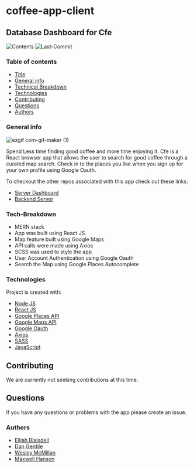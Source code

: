 # coffee-app-client

## Database Dashboard for Cfe

![Contents](https://img.shields.io/github/languages/top/dan-gentile/coffee-app-client)
![Last-Commit](https://img.shields.io/github/last-commit/dan-gentile/coffee-app-client)

### Table of contents

- [Title](#title)
- [General info](#general-info)
- [Technical Breakdown](#Tech-Breakdown)
- [Technologies](#Technologies)
- [Contributing](#contributing)
- [Questions](#questions)
- [Authors](#Authors)

### General info

![ezgif com-gif-maker (1)](https://user-images.githubusercontent.com/68626350/99983567-dd6dc100-2d60-11eb-8335-3461f86882c2.gif)

Spend Less time finding good coffee and more time enjoying it. Cfe is a React browser app that allows the user to search for good coffee through a curated map search. Check in to the places you like when you sign up for your own profile using Google Oauth.

To checkout the other repos associated with this app check out these links:

- [Server Dashboard](https://github.com/dan-gentile/coffee-app-dashboard)
- [Backend Server](https://github.com/dan-gentile/coffee-app-backend)

### Tech-Breakdown

- MERN stack
- App was built using React JS
- Map feature built using Google Maps
- API calls were made using Axios
- SCSS was used to style the app
- User Account Authentication using Google Oauth
- Search the Map using Google Places Autocomplete

### Technologies

Project is created with:
​

- [Node JS](https://nodejs.org/en/)
- [React JS](https://reactjs.org/)
- [Google Places API](https://developers.google.com/places/web-service/overview)
- [Google Maps API](https://developers.google.com/maps/documentation)
- [Google Oauth](https://developers.google.com/identity/protocols/oauth2)
- [Axios](https://www.npmjs.com/package/axios)
- [SASS](https://sass-lang.com/)
- [JavaScript](https://www.javascript.com/)

## Contributing

We are currently not seeking contributions at this time.

## Questions

If you have any questions or problems with the app please create an issue.

### Authors

- [Elijah Blaisdell](https://github.com/elijah415hz)
- [Dan Gentile](https://github.com/dan-gentile)
- [Wesley McMillan](https://github.com/wmcmillan)
- [Maxwell Hanson](https://github.com/MaxHanson07)

​
